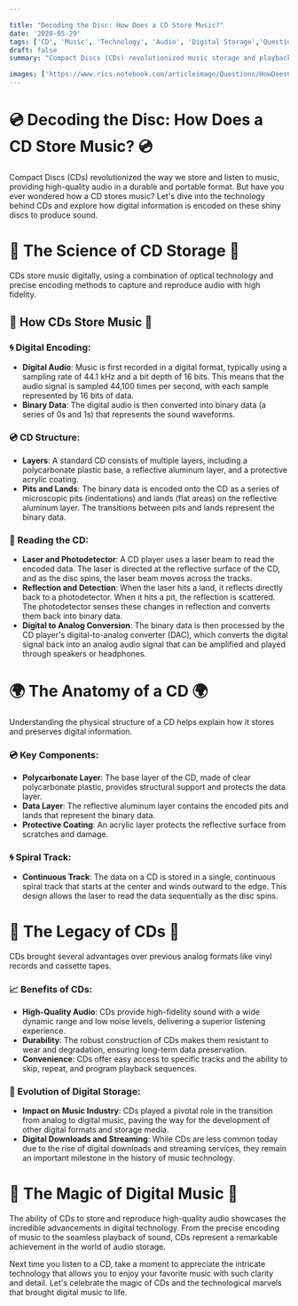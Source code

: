 ```yaml
---

title: "Decoding the Disc: How Does a CD Store Music?"
date: '2020-05-29'
tags: ['CD', 'Music', 'Technology', 'Audio', 'Digital Storage','Questions']
draft: false
summary: "Compact Discs (CDs) revolutionized music storage and playback. In this blog post, we explore how CDs store music, the technology behind them, and how digital information is read from the disc to produce sound."

images: ['https://www.rics-notebook.com/articleimage/Questions/HowDoesCDStoreMusic.webp']
---
```


# 💿 Decoding the Disc: How Does a CD Store Music? 💿

Compact Discs (CDs) revolutionized the way we store and listen to music, providing high-quality audio in a durable and portable format. But have you ever wondered how a CD stores music? Let's dive into the technology behind CDs and explore how digital information is encoded on these shiny discs to produce sound.

# 🔬 The Science of CD Storage 🔬

CDs store music digitally, using a combination of optical technology and precise encoding methods to capture and reproduce audio with high fidelity.

## 🧠 How CDs Store Music 🧠

### 🌀 Digital Encoding:

- **Digital Audio**: Music is first recorded in a digital format, typically using a sampling rate of 44.1 kHz and a bit depth of 16 bits. This means that the audio signal is sampled 44,100 times per second, with each sample represented by 16 bits of data.
- **Binary Data**: The digital audio is then converted into binary data (a series of 0s and 1s) that represents the sound waveforms.

### 💿 CD Structure:

- **Layers**: A standard CD consists of multiple layers, including a polycarbonate plastic base, a reflective aluminum layer, and a protective acrylic coating.
- **Pits and Lands**: The binary data is encoded onto the CD as a series of microscopic pits (indentations) and lands (flat areas) on the reflective aluminum layer. The transitions between pits and lands represent the binary data.

### 📡 Reading the CD:

- **Laser and Photodetector**: A CD player uses a laser beam to read the encoded data. The laser is directed at the reflective surface of the CD, and as the disc spins, the laser beam moves across the tracks.
- **Reflection and Detection**: When the laser hits a land, it reflects directly back to a photodetector. When it hits a pit, the reflection is scattered. The photodetector senses these changes in reflection and converts them back into binary data.
- **Digital to Analog Conversion**: The binary data is then processed by the CD player's digital-to-analog converter (DAC), which converts the digital signal back into an analog audio signal that can be amplified and played through speakers or headphones.

# 🌍 The Anatomy of a CD 🌍

Understanding the physical structure of a CD helps explain how it stores and preserves digital information.

### 💿 Key Components:

- **Polycarbonate Layer**: The base layer of the CD, made of clear polycarbonate plastic, provides structural support and protects the data layer.
- **Data Layer**: The reflective aluminum layer contains the encoded pits and lands that represent the binary data.
- **Protective Coating**: An acrylic layer protects the reflective surface from scratches and damage.

### 🌀 Spiral Track:

- **Continuous Track**: The data on a CD is stored in a single, continuous spiral track that starts at the center and winds outward to the edge. This design allows the laser to read the data sequentially as the disc spins.

# 🌟 The Legacy of CDs 🌟

CDs brought several advantages over previous analog formats like vinyl records and cassette tapes.

### 📈 Benefits of CDs:

- **High-Quality Audio**: CDs provide high-fidelity sound with a wide dynamic range and low noise levels, delivering a superior listening experience.
- **Durability**: The robust construction of CDs makes them resistant to wear and degradation, ensuring long-term data preservation.
- **Convenience**: CDs offer easy access to specific tracks and the ability to skip, repeat, and program playback sequences.

### 💾 Evolution of Digital Storage:

- **Impact on Music Industry**: CDs played a pivotal role in the transition from analog to digital music, paving the way for the development of other digital formats and storage media.
- **Digital Downloads and Streaming**: While CDs are less common today due to the rise of digital downloads and streaming services, they remain an important milestone in the history of music technology.

# 🌟 The Magic of Digital Music 🌟

The ability of CDs to store and reproduce high-quality audio showcases the incredible advancements in digital technology. From the precise encoding of music to the seamless playback of sound, CDs represent a remarkable achievement in the world of audio storage.

Next time you listen to a CD, take a moment to appreciate the intricate technology that allows you to enjoy your favorite music with such clarity and detail. Let's celebrate the magic of CDs and the technological marvels that brought digital music to life.
